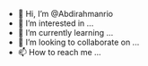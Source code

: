 - 👋 Hi, I’m @Abdirahmanrio
- 👀 I’m interested in ...
- 🌱 I’m currently learning ...
- 💞️ I’m looking to collaborate on ...
- 📫 How to reach me ...

<!---
Abdirahmanrio/Abdirahmanrio is a ✨ special ✨ repository because its `README.md` (this file) appears on your GitHub profile.
You can click the Preview link to take a look at your changes.
--->
